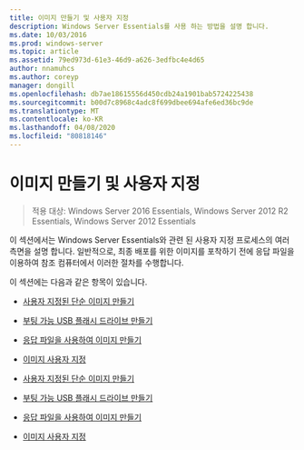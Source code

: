 ```yaml
---
title: 이미지 만들기 및 사용자 지정
description: Windows Server Essentials를 사용 하는 방법을 설명 합니다.
ms.date: 10/03/2016
ms.prod: windows-server
ms.topic: article
ms.assetid: 79ed973d-61e3-46d9-a626-3edfbc4e4d65
author: nnamuhcs
ms.author: coreyp
manager: dongill
ms.openlocfilehash: db7ae18615556d450cdb24a1901bab5724225438
ms.sourcegitcommit: b00d7c8968c4adc8f699dbee694afe6ed36bc9de
ms.translationtype: MT
ms.contentlocale: ko-KR
ms.lasthandoff: 04/08/2020
ms.locfileid: "80818146"
---
```

# <a name="creating-and-customizing-the-image"></a>이미지 만들기 및 사용자 지정

>적용 대상: Windows Server 2016 Essentials, Windows Server 2012 R2 Essentials, Windows Server 2012 Essentials

이 섹션에서는 Windows Server Essentials와 관련 된 사용자 지정 프로세스의 여러 측면을 설명 합니다. 일반적으로, 최종 배포를 위한 이미지를 포착하기 전에 응답 파일을 이용하여 참조 컴퓨터에서 이러한 절차를 수행합니다.  
  
 이 섹션에는 다음과 같은 항목이 있습니다.  
  

-   [사용자 지정된 단순 이미지 만들기](Create-a-Simple-Customized-Image.md)  
  
-   [부팅 가능 USB 플래시 드라이브 만들기](Create-a-Bootable-USB-Flash-Drive.md)  
  
-   [응답 파일을 사용하여 이미지 만들기](Create-an-Image-By-Using-Answer-Files.md)  
  
-   [이미지 사용자 지정](Customize-the-Image.md)

-   [사용자 지정된 단순 이미지 만들기](../install/Create-a-Simple-Customized-Image.md)  
  
-   [부팅 가능 USB 플래시 드라이브 만들기](../install/Create-a-Bootable-USB-Flash-Drive.md)  
  
-   [응답 파일을 사용하여 이미지 만들기](../install/Create-an-Image-By-Using-Answer-Files.md)  
  
-   [이미지 사용자 지정](../install/Customize-the-Image.md)

